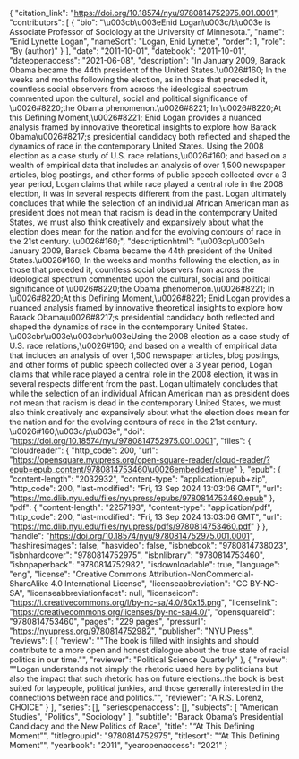 {
   "citation_link": "https://doi.org/10.18574/nyu/9780814752975.001.0001",
   "contributors": [
     {
       "bio": "\u003cb\u003eEnid Logan\u003c/b\u003e is Associate Professor of Sociology at the University of Minnesota.",
       "name": "Enid Lynette Logan",
       "nameSort": "Logan, Enid Lynette",
       "order": 1,
       "role": "By (author)"
     }
   ],
   "date": "2011-10-01",
   "datebook": "2011-10-01",
   "dateopenaccess": "2021-06-08",
   "description": "In January 2009, Barack Obama became the 44th president of the United States.\u0026#160; In the weeks and months following the election, as in those that preceded it, countless social observers from across the ideological spectrum commented upon the cultural, social and political significance of \u0026#8220;the Obama phenomenon.\u0026#8221; In \u0026#8220;At this Defining Moment,\u0026#8221; Enid Logan provides a nuanced analysis framed by innovative theoretical insights to explore how Barack Obama\u0026#8217;s presidential candidacy both reflected and shaped the dynamics of race in the contemporary United States. Using the 2008 election as a case study of U.S. race relations,\u0026#160; and based on a wealth of empirical data that includes an analysis of over 1,500 newspaper articles, blog postings, and other forms of public speech collected over a 3 year period, Logan claims that while race played a central role in the 2008 election, it was in several respects different from the past. Logan ultimately concludes that while the selection of an individual African American man as president does not mean that racism is dead in the contemporary United States, we must also think creatively and expansively about what the election does mean for the nation and for the evolving contours of race in the 21st century. \u0026#160;",
   "descriptionhtml": "\u003cp\u003eIn January 2009, Barack Obama became the 44th president of the United States.\u0026#160; In the weeks and months following the election, as in those that preceded it, countless social observers from across the ideological spectrum commented upon the cultural, social and political significance of \u0026#8220;the Obama phenomenon.\u0026#8221; In \u0026#8220;At this Defining Moment,\u0026#8221; Enid Logan provides a nuanced analysis framed by innovative theoretical insights to explore how Barack Obama\u0026#8217;s presidential candidacy both reflected and shaped the dynamics of race in the contemporary United States. \u003cbr\u003e\u003cbr\u003eUsing the 2008 election as a case study of U.S. race relations,\u0026#160; and based on a wealth of empirical data that includes an analysis of over 1,500 newspaper articles, blog postings, and other forms of public speech collected over a 3 year period, Logan claims that while race played a central role in the 2008 election, it was in several respects different from the past. Logan ultimately concludes that while the selection of an individual African American man as president does not mean that racism is dead in the contemporary United States, we must also think creatively and expansively about what the election does mean for the nation and for the evolving contours of race in the 21st century. \u0026#160;\u003c/p\u003e",
   "doi": "https://doi.org/10.18574/nyu/9780814752975.001.0001",
   "files": {
     "cloudreader": {
       "http_code": 200,
       "url": "https://opensquare.nyupress.org/open-square-reader/cloud-reader/?epub=epub_content/9780814753460\u0026embedded=true"
     },
     "epub": {
       "content-length": "2032932",
       "content-type": "application/epub+zip",
       "http_code": 200,
       "last-modified": "Fri, 13 Sep 2024 13:03:06 GMT",
       "url": "https://mc.dlib.nyu.edu/files/nyupress/epubs/9780814753460.epub"
     },
     "pdf": {
       "content-length": "2257193",
       "content-type": "application/pdf",
       "http_code": 200,
       "last-modified": "Fri, 13 Sep 2024 13:03:06 GMT",
       "url": "https://mc.dlib.nyu.edu/files/nyupress/pdfs/9780814753460.pdf"
     }
   },
   "handle": "https://doi.org/10.18574/nyu/9780814752975.001.0001",
   "hashiresimages": false,
   "hasvideo": false,
   "isbnebook": "9780814738023",
   "isbnhardcover": "9780814752975",
   "isbnlibrary": "9780814753460",
   "isbnpaperback": "9780814752982",
   "isdownloadable": true,
   "language": "eng",
   "license": "Creative Commons Attribution-NonCommercial-ShareAlike 4.0 International License",
   "licenseabbreviation": "CC BY-NC-SA",
   "licenseabbreviationfacet": null,
   "licenseicon": "https://i.creativecommons.org/l/by-nc-sa/4.0/80x15.png",
   "licenselink": "https://creativecommons.org/licenses/by-nc-sa/4.0/",
   "opensquareid": "9780814753460",
   "pages": "229 pages",
   "pressurl": "https://nyupress.org/9780814752982",
   "publisher": "NYU Press",
   "reviews": [
     {
       "review": "\"The book is filled with insights and should contribute to a more open and honest dialogue about the true state of racial politics in our time.\"",
       "reviewer": "Political Science Quarterly"
     },
     {
       "review": "\"Logan understands not simply the rhetoric used here by politicians but also the impact that such rhetoric has on future elections..the book is best suited for laypeople, political junkies, and those generally interested in the connections between race and politics.\"",
       "reviewer": "A.R.S. Lorenz, CHOICE"
     }
   ],
   "series": [],
   "seriesopenaccess": [],
   "subjects": [
     "American Studies",
     "Politics",
     "Sociology"
   ],
   "subtitle": "Barack Obama’s Presidential Candidacy and the New Politics of Race",
   "title": "“At This Defining Moment”",
   "titlegroupid": "9780814752975",
   "titlesort": "“At This Defining Moment”",
   "yearbook": "2011",
   "yearopenaccess": "2021"
 }
